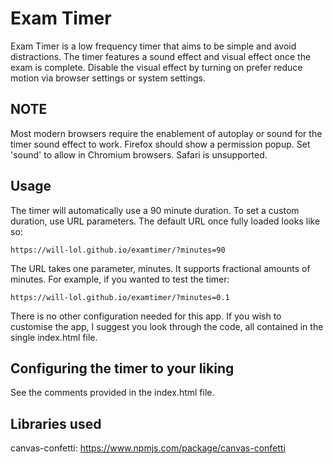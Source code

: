 # Exam Timer
Exam Timer is a low frequency timer that aims to be simple and avoid distractions. 
The timer features a sound effect and visual effect once the exam is complete.
Disable the visual effect by turning on prefer reduce motion via browser settings or system settings.
## NOTE
Most modern browsers require the enablement of autoplay or sound for the timer sound effect to work. Firefox should show a permission popup. Set 'sound' to allow in Chromium browsers. Safari is unsupported.
## Usage
The timer will automatically use a 90 minute duration. 
To set a custom duration, use URL parameters. 
The default URL once fully loaded looks like so:
```
https://will-lol.github.io/examtimer/?minutes=90
```
The URL takes one parameter, minutes. It supports fractional amounts of minutes. For example, if you wanted to test the timer:
```
https://will-lol.github.io/examtimer/?minutes=0.1
```

There is no other configuration needed for this app. If you wish to customise the app, I suggest you look through the code, all contained in the single index.html file. 
## Configuring the timer to your liking
See the comments provided in the index.html file.

## Libraries used
canvas-confetti: https://www.npmjs.com/package/canvas-confetti 
